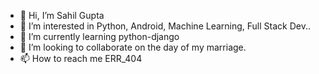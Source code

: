 - 👋 Hi, I’m Sahil Gupta
- 👀 I’m interested in Python, Android, Machine Learning, Full Stack Dev..
- 🌱 I’m currently learning python-django
- 💞️ I’m looking to collaborate on the day of my marriage.
- 📫 How to reach me ERR_404

